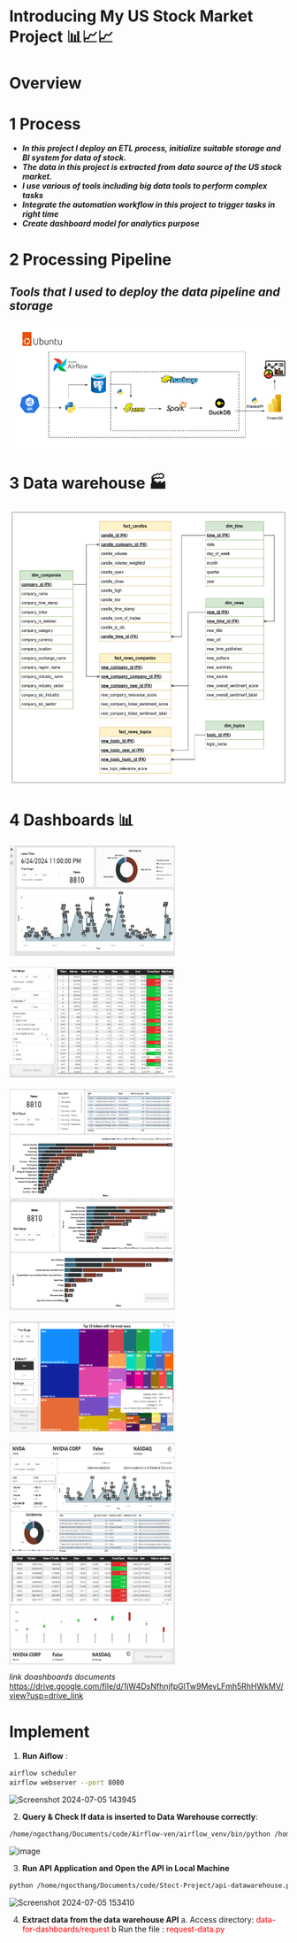 <h1>Introducing My US Stock Market Project 📊📈📈 </h1>

<h1>Overview</h1>

# 1 Process

- **_In this project I deploy an ETL process, initialize suitable storage and BI system for data of stock._** 
- **_The data in this project is extracted from data source of the US stock market._**
- **_I use various of tools including big data tools to perform complex tasks_**
- **_Integrate the automation workflow in this project to trigger tasks in right time_**
- **_Create dashboard model for analytics purpose_**


# 2 Processing Pipeline
## _Tools that I used to deploy the data pipeline and storage_

<img src="img\Project Architect.png" alt="Processing Pipeline">  


# 3 Data warehouse  🏭

 <img src="img\Galaxy Schema.png" alt="Schema" width="600" height="500">

# 4 Dashboards 📊

<div style="display: flex; flex-wrap: wrap; gap: 20px;">
    <img src="dashboards/dashboard1.png" alt="Dashboard 1" width="300" height="200">
    <img src="dashboards/dashboard2.png" alt="Dashboard 2" width="300" height="200">
    <img src="dashboards/dashboard3.png" alt="Dashboard 3" width="300" height="200">
</div>

<div style="display: flex; flex-wrap: wrap; gap: 20px;">
    <img src="dashboards/dashboard4.png" alt="Dashboard 4" width="300" height="200">
    <img src="dashboards/dashboard5.png" alt="Dashboard 5" width="300" height="200">
    <img src="dashboards/dashboard6.png" alt="Dashboard 6" width="300" height="200">
</div>

<div style="display: flex; flex-wrap: wrap; gap: 20px;">
    <img src="dashboards/dashboard7.png" alt="Dashboard 7" width="300" height="200">
</div>


 _link doashboards documents_
https://drive.google.com/file/d/1jW4DsNfhnjfpGlTw9MevLFmh5RhHWkMV/view?usp=drive_link

<h1>Implement</h1>

1. **Run Aiflow** :

 ```Bash
 airflow scheduler
 airflow webserver --port 8080
 ```
![Screenshot 2024-07-05 143945](https://github.com/Mynamethang/Stock-Company-DataEngineering-Project/assets/109019819/97c162df-6a6f-42ec-8d0d-2a0425f67637)


2. **Query & Check If data is inserted to Data Warehouse correctly**:
 ```Bash
 /home/ngocthang/Documents/code/Airflow-ven/airflow_venv/bin/python /home/ngocthang/Documents/code/Stoct-Project/SQL/config-datawarehouse/config.py
 ```
![image](https://github.com/Mynamethang/Stock-Company-DataEngineering-Project/assets/109019819/a562615d-511a-417c-9274-2d4fa2738d97)

3. **Run API Application and Open the API in Local Machine**
 ```Bash
 python /home/ngocthang/Documents/code/Stoct-Project/api-datawarehouse.py
 ```
![Screenshot 2024-07-05 153410](https://github.com/Mynamethang/Stock-Company-DataEngineering-Project/assets/109019819/e8f1171d-4814-40a2-9e3d-f31ab04eadd1)

4. **Extract data from the data warehouse API**
   a. Access directory: <span style="color: red;">data-for-dashboards/request</span>
   b Run the file : <span style="color: red;">request-data.py</span>




